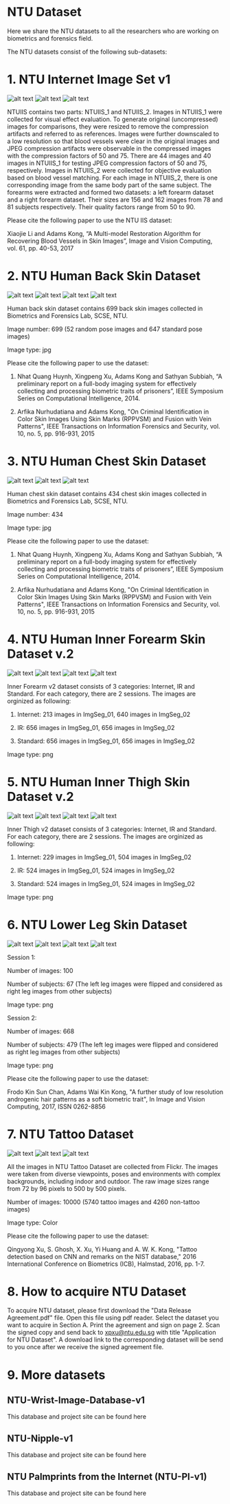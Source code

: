 # NTU Dataset
Here we share the NTU datasets to all the researchers who are working on biometrics and forensics field.

The NTU datasets consist of the following sub-datasets:
# 1. NTU Internet Image Set v1

![alt text](https://github.com/BFLTeam/NTU_Dataset/blob/master/Sample%20Images/Internet%20Images/02.jpg) ![alt text](https://github.com/BFLTeam/NTU_Dataset/blob/master/Sample%20Images/Internet%20Images/15.jpg) ![alt text](https://github.com/BFLTeam/NTU_Dataset/blob/master/Sample%20Images/Internet%20Images/29.jpg)

NTUIIS contains two parts: NTUIIS_1 and NTUIIS_2. Images in NTUIIS_1 were collected for visual effect evaluation. To generate original (uncompressed) images for comparisons, they were resized to remove the compression artifacts and referred to as references. Images were further downscaled to a low resolution so that blood vessels were clear in the original images and JPEG compression artifacts were observable in the compressed images with the compression factors of 50 and 75. There are 44 images and 40 images in NTUIIS_1 for testing JPEG compression factors of 50 and 75, respectively. Images in NTUIIS_2 were collected for objective evaluation based on blood vessel matching. For each image in NTUIIS_2, there is one corresponding image from the same body part of the same subject. The forearms were extracted and formed two datasets: a left forearm dataset and a right forearm dataset. Their sizes are 156 and 162 images from 78 and 81 subjects respectively. Their quality factors range from 50 to 90. 

Please cite the following paper to use the NTU IIS dataset:

Xiaojie Li and Adams Kong, “A Multi-model Restoration Algorithm for Recovering Blood Vessels in Skin Images”, Image and Vision Computing, vol. 61, pp. 40-53, 2017


# 2. NTU Human Back Skin Dataset

![alt text](https://github.com/BFLTeam/NTU_Dataset/blob/master/Sample%20Images/Back/0182_02_02.jpg) ![alt text](https://github.com/BFLTeam/NTU_Dataset/blob/master/Sample%20Images/Back/0184_01_01.jpg) ![alt text](https://github.com/BFLTeam/NTU_Dataset/blob/master/Sample%20Images/Back/0187_01_01.jpg) ![alt text](https://github.com/BFLTeam/NTU_Dataset/blob/master/Sample%20Images/Back/0188_01_01.jpg)

Human back skin dataset contains 699 back skin images collected in Biometrics and Forensics Lab, SCSE, NTU.

Image number: 699 (52 random pose images and 647 standard pose images)

Image type: jpg

Please cite the following paper to use the dataset:

1. Nhat Quang Huynh, Xingpeng Xu, Adams Kong and Sathyan Subbiah, “A preliminary report on a full-body imaging system for effectively collecting and processing biometric traits of prisoners”, IEEE Symposium Series on Computational Intelligence, 2014.

2. Arfika Nurhudatiana and Adams Kong, "On Criminal Identification in Color Skin Images Using Skin Marks (RPPVSM) and Fusion with Vein Patterns", IEEE Transactions on Information Forensics and Security, vol. 10, no. 5, pp. 916-931, 2015


# 3. NTU Human Chest Skin Dataset

![alt text](https://github.com/BFLTeam/NTU_Dataset/blob/master/Sample%20Images/Chest/0174_01_01.jpg) ![alt text](https://github.com/BFLTeam/NTU_Dataset/blob/master/Sample%20Images/Chest/0181_01_01.jpg) ![alt text](https://github.com/BFLTeam/NTU_Dataset/blob/master/Sample%20Images/Chest/0191_01_01.jpg)

Human chest skin dataset contains 434 chest skin images collected in Biometrics and Forensics Lab, SCSE, NTU.

Image number: 434

Image type: jpg

Please cite the following paper to use the dataset:

1. Nhat Quang Huynh, Xingpeng Xu, Adams Kong and Sathyan Subbiah, “A preliminary report on a full-body imaging system for effectively collecting and processing biometric traits of prisoners”, IEEE Symposium Series on Computational Intelligence, 2014.

2. Arfika Nurhudatiana and Adams Kong, "On Criminal Identification in Color Skin Images Using Skin Marks (RPPVSM) and Fusion with Vein Patterns", IEEE Transactions on Information Forensics and Security, vol. 10, no. 5, pp. 916-931, 2015


# 4. NTU Human Inner Forearm Skin Dataset v.2

![alt text](https://github.com/BFLTeam/NTU_Dataset/blob/master/Sample%20Images/Inner%20Forearm/seg_AL0013_00_02_04.png) ![alt text](https://github.com/BFLTeam/NTU_Dataset/blob/master/Sample%20Images/Inner%20Forearm/seg_AL0017_00_02_01.png) ![alt text](https://github.com/BFLTeam/NTU_Dataset/blob/master/Sample%20Images/Inner%20Forearm/seg_AL0018_00_02_01.png) ![alt text](https://github.com/BFLTeam/NTU_Dataset/blob/master/Sample%20Images/Inner%20Forearm/seg_AL0020_00_02_02.png)

Inner Forearm v2 dataset consists of 3 categories: Internet, IR and Standard. For each category, there are 2 sessions. The images are orginized as following:

1. Internet: 213 images in ImgSeg_01, 640 images in ImgSeg_02

2. IR: 656 images in ImgSeg_01, 656 images in ImgSeg_02

3. Standard: 656 images in ImgSeg_01, 656 images in ImgSeg_02

Image type: png


# 5. NTU Human Inner Thigh Skin Dataset v.2

![alt text](https://github.com/BFLTeam/NTU_Dataset/blob/master/Sample%20Images/Inner%20Thigh/seg_TL0006_00_01_01.png) ![alt text](https://github.com/BFLTeam/NTU_Dataset/blob/master/Sample%20Images/Inner%20Thigh/seg_TL0013_00_01_01.png) ![alt text](https://github.com/BFLTeam/NTU_Dataset/blob/master/Sample%20Images/Inner%20Thigh/seg_TL0014_00_01_01.png) ![alt text](https://github.com/BFLTeam/NTU_Dataset/blob/master/Sample%20Images/Inner%20Thigh/seg_TL0031_00_01_01.png)

Inner Thigh v2 dataset consists of 3 categories: Internet, IR and Standard. For each category, there are 2 sessions. The images are orginized as following:

1. Internet: 229 images in ImgSeg_01, 504 images in ImgSeg_02

2. IR: 524 images in ImgSeg_01, 524 images in ImgSeg_02

3. Standard: 524 images in ImgSeg_01, 524 images in ImgSeg_02

Image type: png

# 6. NTU Lower Leg Skin Dataset

![alt text](https://github.com/BFLTeam/NTU_Dataset/blob/master/Sample%20Images/Lower%20Legs/seg_YL0009_00_02_01.png) ![alt text](https://github.com/BFLTeam/NTU_Dataset/blob/master/Sample%20Images/Lower%20Legs/seg_YL0026_00_02_01.png) ![alt text](https://github.com/BFLTeam/NTU_Dataset/blob/master/Sample%20Images/Lower%20Legs/seg_YL0034_00_02_01.png) ![alt text](https://github.com/BFLTeam/NTU_Dataset/blob/master/Sample%20Images/Lower%20Legs/seg_YL0036_00_02_02.png)

Session 1:

Number of images: 100

Number of subjects: 67 (The left leg images were flipped and considered as right leg images from other subjects)

Image type: png


Session 2:

Number of images: 668

Number of subjects: 479 (The left leg images were flipped and considered as right leg images from other subjects)

Image type: png


Please cite the following paper to use the dataset:

Frodo Kin Sun Chan, Adams Wai Kin Kong, "A further study of low resolution androgenic hair patterns as a soft biometric trait", In Image and Vision Computing, 2017, ISSN 0262-8856


# 7. NTU Tattoo Dataset

![alt text](https://github.com/BFLTeam/NTU_Dataset/blob/master/Sample%20Images/Tattoo/100004.jpg) ![alt text](https://github.com/BFLTeam/NTU_Dataset/blob/master/Sample%20Images/Tattoo/100005.jpg) ![alt text](https://github.com/BFLTeam/NTU_Dataset/blob/master/Sample%20Images/Tattoo/100017.jpg)

All the images in NTU Tattoo Dataset are collected from Flickr. The images were taken from diverse viewpoints, poses and environments with complex backgrounds, including indoor and outdoor. The raw image sizes range from 72 by 96 pixels to 500 by 500 pixels.

Number of images: 10000 (5740 tattoo images and 4260 non-tattoo images)

Image type: Color

Please cite the following paper to use the dataset:

Qingyong Xu, S. Ghosh, X. Xu, Yi Huang and A. W. K. Kong, "Tattoo detection based on CNN and remarks on the NIST database," 2016 International Conference on Biometrics (ICB), Halmstad, 2016, pp. 1-7.


# 8. How to acquire NTU Dataset
To acquire NTU dataset, please first download the "Data Release Agreement.pdf" file. Open this file using pdf reader. Select the dataset you want to acquire in Section A. Print the agreement and sign on page 2. Scan the signed copy and send back to xpxu@ntu.edu.sg with title "Application for NTU Dataset". A download link to the corresponding dataset will be send to you once after we receive the signed agreement file.

# 9. More datasets 

## NTU-Wrist-Image-Database-v1
This database and project site can be found here

## NTU-Nipple-v1 
This database and project site can be found here

## NTU Palmprints from the Internet (NTU-PI-v1) 
This database and project site can be found here
